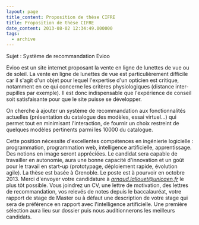 ```yaml
---
layout: page
title_content: Proposition de thèse CIFRE
title: Proposition de thèse CIFRE
date_content: 2013-08-02 12:34:49.000000
tags:
  - archive
---
```

Sujet : Système de recommandation Evioo  
  
Evioo est un site internet proposant la vente en ligne de lunettes de vue ou
de soleil. La vente en ligne de lunettes de vue est particulièrement difficile
car il s'agit d'un objet pour lequel l'expertise d'un opticien est critique,
notamment en ce qui concerne les critères physiologiques (distance inter-
pupilles par exemple). Il est donc indispensable que l'expérience de conseil
soit satisfaisante pour que le site puisse se développer.  
  
On cherche à ajouter un système de recommandation aux fonctionnalités
actuelles (présentation du catalogue des modèles, essai virtuel...) qui permet
tout en minimisant l'interaction, de fournir un choix restreint de quelques
modèles pertinents parmi les 10000 du catalogue.  
  
Cette position nécessite d'excellentes compétences en ingénierie logicielle :
programmation, programmation web, intelligence artificielle, apprentissage.
Des notions en image seront appréciées. Le candidat sera capable de travailler
en autonomie, aura une bonne capacité d'innovation et un goût pour le travail
en start-up (prototypage, déploiement rapide, évolution agile). La thèse est
basée à Grenoble. Le poste est à pourvoir en octobre 2013. Merci d'envoyer
votre candidature à
_[arnaud.lallouet@unicaen.fr](mailto:arnaud.lallouet@unicaen.fr)_ le plus tôt
possible. Vous joindrez un CV, une lettre de motivation, des lettres de
recommandation, vos relevés de notes depuis le baccalauréat, votre rapport de
stage de Master ou à défaut une description de votre stage qui sera de
préférence en rapport avec l'intelligence artificielle. Une première sélection
aura lieu sur dossier puis nous auditionnerons les meilleurs candidats.

